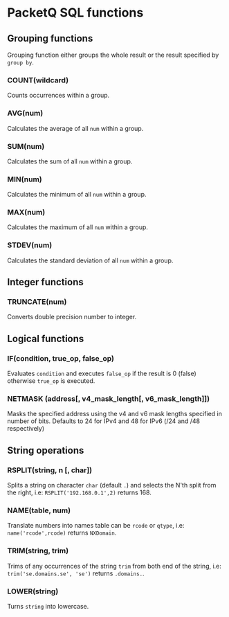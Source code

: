 # PacketQ SQL functions

## Grouping functions

Grouping function either groups the whole result or the result specified
by `group by`.

### COUNT(wildcard)

Counts occurrences within a group.

### AVG(num)

Calculates the average of all `num` within a group.

### SUM(num)

Calculates the sum of all `num` within a group.

### MIN(num)

Calculates the minimum of all `num` within a group.

### MAX(num)

Calculates the maximum of all `num` within a group.

### STDEV(num)

Calculates the standard deviation of all `num` within a group.

## Integer functions

### TRUNCATE(num)

Converts double precision number to integer.

## Logical functions

### IF(condition, true_op, false_op)

Evaluates `condition` and executes `false_op` if the result is 0 (false)
otherwise `true_op` is executed.

### NETMASK (address[, v4_mask_length[, v6_mask_length]])

Masks the specified address using the v4 and v6 mask lengths specified in number of bits.  Defaults to 24 for IPv4 and 48 for IPv6 (/24 and /48 respectively)

## String operations

### RSPLIT(string, n [, char])

Splits a string on character `char` (default `.`) and selects the N'th split
from the right, i.e: `RSPLIT('192.168.0.1',2)` returns 168.

### NAME(table, num)

Translate numbers into names table can be `rcode` or `qtype`, i.e:
`name('rcode',rcode)` returns `NXDomain`.

### TRIM(string, trim)

Trims of any occurrences of the string `trim` from both end of the string,
i.e: `trim('se.domains.se', 'se')` returns `.domains.`.

### LOWER(string)

Turns `string` into lowercase.
